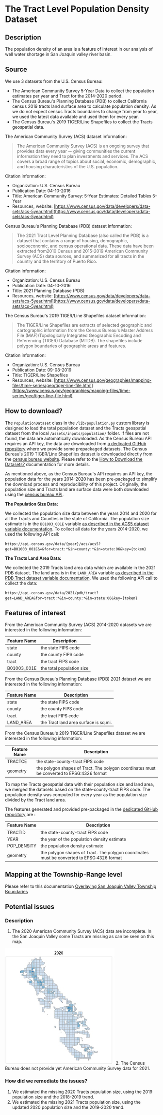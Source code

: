 # The Tract Level Population Density Dataset

## Description
The population density of an area is a feature of interest in our analysis of well water shortage in 
San Joaquin valley river basin. 

## Source
We use 3 datasets from the U.S. Census Bureau:
* The American Community Survey 5-Year Data to collect the population estimates per year and Tract for the 2014-2020 
period.
* The Census Bureau's Planning Database (PDB) to collect California census 2019 tracts land surface area to calculate 
population density. As we do not expect census Tracts boundaries to change from year to year, we used the latest data
available and used them for every year.
* The Census Bureau's 2019 TIGER/Line Shapefiles to collect the Tracts geospatial data.

The American Community Survey (ACS) dataset information:
> The American Community Survey (ACS) is an ongoing survey that provides data every year -- giving communities the 
> current information they need to plan investments and services. The ACS covers a broad range of topics about social, 
> economic, demographic, and housing characteristics of the U.S. population.

Citation information:
* Organization: U.S. Census Bureau
* Publication Date: 04-10-2016
* Title: American Community Survey: 5-Year Estimates: Detailed Tables 5-Year
* Resources, website: [https://www.census.gov/data/developers/data-sets/acs-5year.html](https://www.census.gov/data/developers/data-sets/acs-5year.html)

Census Bureau's Planning Database (PDB) dataset information:
> The 2021 Tract Level Planning Database (also called the PDB) is a dataset that contains a range of 
> housing, demographic, socioeconomic, and census operational data. These data have been extracted 
> from2010 Census and 2015-2019 American Community Survey (ACS) data sources, and summarized for 
> all tracts in the country and the territory of Puerto Rico.

Citation information:
* Organization: U.S. Census Bureau
* Publication Date: 04-10-2016
* Title: 2021 Planning Database (PDB)
* Resources, website: [https://www.census.gov/data/developers/data-sets/acs-5year.html](https://www.census.gov/data/developers/data-sets/acs-5year.html)

The Census Bureau's 2019 TIGER/Line Shapefiles dataset information:
> The TIGER/Line Shapefiles are extracts of selected geographic and cartographic information from the
> Census Bureau's Master Address File (MAF)/Topologically Integrated Geographic Encoding and
> Referencing (TIGER) Database (MTDB). The shapefiles include polygon boundaries of geographic areas and features.

Citation information:
* Organization: U.S. Census Bureau
* Publication Date: 09-08-2019
* Title: TIGER/Line Shapefiles
* Resources, website: [https://www.census.gov/geographies/mapping-files/time-series/geo/tiger-line-file.html](https://www.census.gov/geographies/mapping-files/time-series/geo/tiger-line-file.html)

## How to download?
The `PopulationDataset` class in the `/lib/population.py` custom library is designed to load the total 
population dataset and the Tracts geospatial dataset from the local `/assets/inputs/population/` folder. If files 
are not found, the data are automatically downloaded. As the Census Bureau API requires an API key, the data are 
downloaded from [a dedicated GitHub repository](https://github.com/mlnrt/milestone2_waterwells_data) where we 
provide some prepackaged datasets. The Census Bureau's 2019 TIGER/Line Shapefiles dataset is downloaded directly
from the [census bureau website](https://www.census.gov/geographies/mapping-files/time-series/geo/tiger-line-file.html).
Please refer to the [How to Download the Datasets?](doc/assets/download.md) documentation for more details.

As mentioned above, as the Census Bureau's API requires an API key, the population data for the years 2014-2020 has been
pre-packaged to simplify the download process and reproducibility of this project. Originally, the population size and 
Tracts land are surface data were both downloaded using the 
[census bureau API](https://www.census.gov/data/developers.html). 

__The Population Size Data:__

We collected the population size data between the years 2014 and 2020 for all the Tracts and Counties in the state of 
California. The population size estimate is in the `B01003_001E` variable 
[as described in the ACS5 dataset variable documentation](https://api.census.gov/data/2020/acs/acs5/variables.html).
To collect all data for the years 2014-2020, we used the following API call:

`https://api.census.gov/data/{year}/acs/acs5?get=B01003_001E&=&for=tract:*&in=county:*&in=state:06&key={token}`

__The Tracts Land Area Data:__

We collected the 2019 Tracts land area data which are available in the 2021 PDB dataset. The land area is in the 
`LAND_AREA` variable 
[as described in the PDB Tract dataset variable documentation](https://api.census.gov/data/2021/pdb/tract/variables.html).
We used the following API call to collect the data:

`https://api.census.gov/data/2021/pdb/tract?get=LAND_AREA&for=tract:*&in=county:*&in=state:06&key={token}`

## Features of interest
From the American Community Survey (ACS) 2014-2020 datasets we are interested in the following information:

| Feature Name | Description               |
|--------------|---------------------------|
| state        | the state FIPS code       |
| county       | the county FIPS code      |
| tract        | the tract FIPS code       |
| B01003_001E  | the total population size |

From the Census Bureau's Planning Database (PDB) 2021 dataset we are interested in the following information:

| Feature Name | Description                           |
|--------------|---------------------------------------|
| state        | the state FIPS code                   |
| county       | the county FIPS code                  |
| tract        | the tract FIPS code                   |
| LAND_AREA    | the Tract land area surface is sq.mi. |

From the Census Bureau's 2019 TIGER/Line Shapefiles dataset we are interested in the following information:

| Feature Name | Description                                                                                |
|--------------|--------------------------------------------------------------------------------------------|
| TRACTCE      | the state-county-tract FIPS code                                                           |
| geometry     | the polygon shapes of Tract. The polygon coordinates must be converted to EPSG:4326 format |

To map the Tracts geospatial data with their population size and land area, we merged the datasets based on the 
state-county-tract FIPS code. The population density was computed for every year as the population size divided by the 
Tract land area.

The features generated and provided pre-packaged in the 
[dedicated GitHub repository](https://github.com/mlnrt/milestone2_waterwells_data) are :

| Feature Name | Description                                                                                |
|--------------|--------------------------------------------------------------------------------------------|
| TRACTID      | the state-county-tract FIPS code                                                           |
| YEAR         | the year of the population density estimate                                                |
| POP_DENSITY  | the population density estimate                                                            |
| geometry     | the polygon shapes of Tract. The polygon coordinates must be converted to EPSG:4326 format |

## Mapping at the Township-Range level
Please refer to this documentation [Overlaying San Joaquin Valley Township Boundaries](doc/etl/township_overlay.md)

## Potential issues
### Description
1. The 2020 American Community Survey (ACS) data are incomplete. In the San Joaquin Valley some Tracts are missing as
can be seen on this map.

!["Missing 2020 Tracts population data"](../images/2020_popupation_missing_data.jpg)
2. The Census Bureau does not provide yet American Community Survey data for 2021. 
### How did we remediate the issues?
1. We estimated the missing 2020 Tracts population size, using the 2019 population size and the 2018-2019 trend.
2. We estimated the missing 2021 Tracts population size, using the updated 2020 population size and the 2019-2020 trend.

